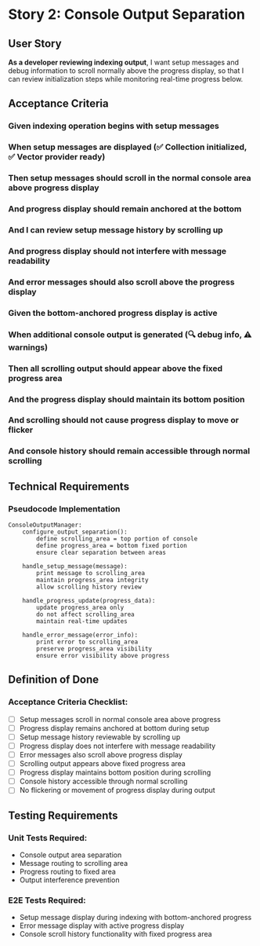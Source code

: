 # Story 2: Console Output Separation

## User Story

**As a developer reviewing indexing output**, I want setup messages and debug information to scroll normally above the progress display, so that I can review initialization steps while monitoring real-time progress below.

## Acceptance Criteria

### Given indexing operation begins with setup messages  
### When setup messages are displayed (✅ Collection initialized, ✅ Vector provider ready)
### Then setup messages should scroll in the normal console area above progress display
### And progress display should remain anchored at the bottom
### And I can review setup message history by scrolling up
### And progress display should not interfere with message readability
### And error messages should also scroll above the progress display

### Given the bottom-anchored progress display is active
### When additional console output is generated (🔍 debug info, ⚠️ warnings)  
### Then all scrolling output should appear above the fixed progress area
### And the progress display should maintain its bottom position
### And scrolling should not cause progress display to move or flicker
### And console history should remain accessible through normal scrolling

## Technical Requirements

### Pseudocode Implementation
```
ConsoleOutputManager:
    configure_output_separation():
        define scrolling_area = top portion of console
        define progress_area = bottom fixed portion
        ensure clear separation between areas
    
    handle_setup_message(message):
        print message to scrolling_area
        maintain progress_area integrity
        allow scrolling history review
    
    handle_progress_update(progress_data):
        update progress_area only
        do not affect scrolling_area
        maintain real-time updates
    
    handle_error_message(error_info):
        print error to scrolling_area
        preserve progress_area visibility
        ensure error visibility above progress
```

## Definition of Done

### Acceptance Criteria Checklist:
- [ ] Setup messages scroll in normal console area above progress
- [ ] Progress display remains anchored at bottom during setup  
- [ ] Setup message history reviewable by scrolling up
- [ ] Progress display does not interfere with message readability
- [ ] Error messages also scroll above progress display
- [ ] Scrolling output appears above fixed progress area
- [ ] Progress display maintains bottom position during scrolling
- [ ] Console history accessible through normal scrolling
- [ ] No flickering or movement of progress display during output

## Testing Requirements

### Unit Tests Required:
- Console output area separation
- Message routing to scrolling area  
- Progress routing to fixed area
- Output interference prevention

### E2E Tests Required:
- Setup message display during indexing with bottom-anchored progress
- Error message display with active progress display
- Console scroll history functionality with fixed progress area